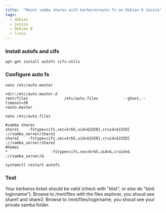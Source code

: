 ```yaml
---
title:  "Mount samba shares with kerberos+auto fs on Debian 8 Jessie"
tags:
  - debian
  - jessie
  - debian 8
  - linux
---
```


### Install autofs and cifs
```shell
apt-get install autofs cifs-utils
```

### Configure auto fs
```shell
nano /etc/auto.master
```
```shell
+dir:/etc/auto.master.d
/mnt/files                /etc/auto.files           --ghost,--timeout=30
+auto.master
```
```shell
nano /etc/auto.files
```
```shell
#samba shares
share1    -fstype=cifs,sec=krb5,uid=${UID},cruid=${UID}                         ://samba_server/share1
share2    -fstype=cifs,sec=krb5,uid=${UID},cruid=${UID}                         ://samba_server/share2
#homes
*                   -fstype=cifs,sec=krb5,uid=&,cruid=&                           ://samba_server/&
```
```shell
systemctl restart autofs
```
### Test
Your kerberos ticket should be valid (check with "klist", or else do "kinit loginname").
Browse to /mnt/files with the files explorer, you shoud see share1 and share2.
Browse to /mnt/files/loginname, you shoud see your private samba folder.